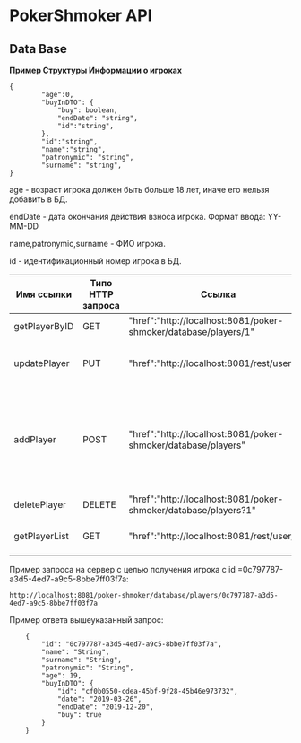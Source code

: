 # PokerShmoker API

## Data Base

**Пример Структуры Информации о игроках**

```
{
        "age":0,
        "buyInDTO": {
            "buy": boolean,
            "endDate": "string",
            "id":"string",
        },
        "id":"string",
        "name":"string",
        "patronymic": "string",
        "surname": "string",
}
```
age - возраст игрока должен быть больше 18 лет, иначе его нельзя добавить в БД. 

endDate - дата окончания действия взноса игрока. Формат ввода: YY-MM-DD

name,patronymic,surname - ФИО игрока.

id - идентификационный номер игрока в БД.

| Имя ссылки | Типо HTTP запроса | Ссылка | Описание | Примечание |
| ------ | ------ | ------ | ------ | ------ |
| getPlayerByID | GET | "href":"http://localhost:8081/poker-shmoker/database/players/1" | возвращает игрока по ID | - |
| updatePlayer | PUT | "href":"http://localhost:8081/rest/user" | редактирует существующий аккаунт | тело запроса содержит Account DTO |
| addPlayer | POST | "href":"http://localhost:8081/poker-shmoker/database/players" | добавляет нового игрока | тело запроса содержит Player DTO и возвращает аккаунт с его уникальным ID |
| deletePlayer | DELETE | "href":"http://localhost:8081/poker-shmoker/database/players?1" | удаляет игрока по ID | - |
| getPlayerList | GET | "href":"http://localhost:8081/rest/user/all" | возвращает игроков с start по end | - |


Пример запроса на сервер c целью получения игрока с id =0c797787-a3d5-4ed7-a9c5-8bbe7ff03f7a:

```
http://localhost:8081/poker-shmoker/database/players/0c797787-a3d5-4ed7-a9c5-8bbe7ff03f7a
```

Пример ответа вышеуказанный запрос:
```
    {
        "id": "0c797787-a3d5-4ed7-a9c5-8bbe7ff03f7a",
        "name": "String",
        "surname": "String",
        "patronymic": "String",
        "age": 19,
        "buyInDTO": {
            "id": "cf0b0550-cdea-45bf-9f28-45b46e973732",
            "date": "2019-03-26",
            "endDate": "2019-12-20",
            "buy": true
        }
    }
```
